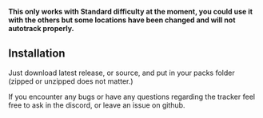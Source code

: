 **This only works with Standard difficulty at the moment, you could use it with the others but some locations have been changed and will not autotrack properly.**

## **Installation**

Just download latest release, or source, and put in your packs folder (zipped or unzipped does not matter.)
 
If you encounter any bugs or have any questions regarding the tracker feel free to ask in the discord, or leave an issue on github. 
